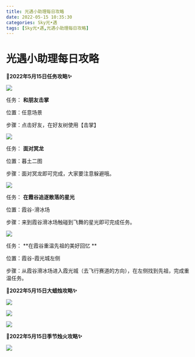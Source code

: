 ```yaml
---
title: 光遇小助理每日攻略
date: 2022-05-15 10:35:30
categories: Sky光•遇
tags: [Sky光•遇,光遇小助理每日攻略]
---
```

# 光遇小助理每日攻略
**🎉2022年5月15日任务攻略✨**

![](https://ok.166.net/reunionpub/ds/kol/20220513/000332-ldt7uq8rog.png)

任务： **和朋友击掌**

位置：任意场景

步骤：点击好友，在好友树使用【击掌】

![](https://ok.166.net/reunionpub/ds/kol/20220515/010213-owandfbk4r.png)

任务： **面对冥龙**

位置：暮土二图

步骤：面对冥龙即可完成，大家要注意躲避哦。

![](https://ok.166.net/reunionpub/ds/kol/20220515/010235-sl092ybqaf.png)

任务： **在霞谷追逐散落的星光**

位置：霞谷-滑冰场

步骤：来到霞谷滑冰场触碰到飞舞的星光即可完成任务。

![](https://ok.166.net/reunionpub/ds/kol/20220515/012149-5ilwm307e6.png)

任务： **在霞谷重温先祖的美好回忆  **

位置：霞谷-霞光城左侧

步骤：从霞谷滑冰场进入霞光城（去飞行赛道的方向），在左侧找到先祖，完成重温任务。

 **🎉2022年5月15日大蜡烛攻略✨**

![](https://ok.166.net/reunionpub/ds/kol/20220515/011413-iou6ml4wbs.png)

![](https://ok.166.net/reunionpub/ds/kol/20220515/011538-lngd8yp7uq.png)

![](https://ok.166.net/reunionpub/ds/kol/20220515/011610-hyz7l316g4.png)

  

 **🎉2022年5月15日季节烛火攻略✨**

![](https://ok.166.net/reunionpub/ds/kol/20220515/010339-8hin9rz6ud.png)

  

  

